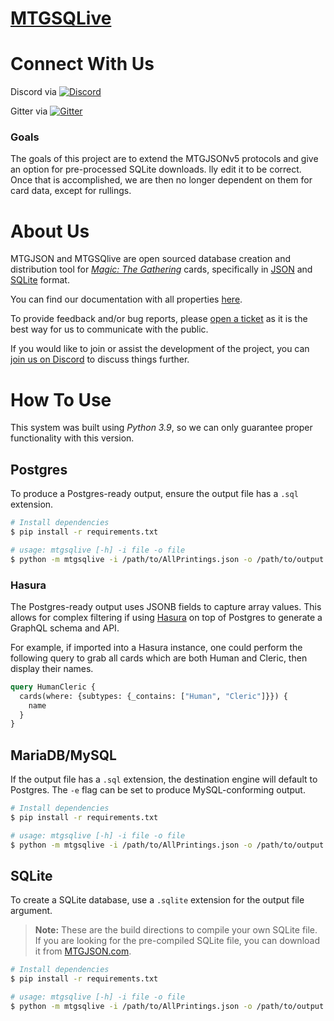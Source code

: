 # [**MTGSQLive**](https://mtgjson.com/)

# Connect With Us
Discord via [![Discord](https://img.shields.io/discord/224178957103136779.svg)](https://discord.gg/74GUQDE)

Gitter via [![Gitter](https://img.shields.io/gitter/room/nwjs/nw.js.svg)](https://gitter.im/mtgjson/mtgjson4)


### Goals
The goals of this project are to extend the MTGJSONv5 protocols and give an option for pre-processed SQLite downloads.
lly edit it to be correct. Once that is accomplished, we are then no longer dependent on them for card data, except for rullings.

# About Us

MTGJSON and MTGSQlive are open sourced database creation and distribution tool for [*Magic: The Gathering*](https://magic.wizards.com/) cards, specifically in [JSON](https://json.org/) and [SQLite](https://www.sqlite.org/index.html) format.

You can find our documentation with all properties [here](https://mtgjson.com/data-models/).

To provide feedback and/or bug reports, please [open a ticket](https://github.com/mtgjson/mtgsqlite/issues/new/) as it is the best way for us to communicate with the public.

If you would like to join or assist the development of the project, you can [join us on Discord](https://mtgjson.com/discord) to discuss things further.

# How To Use

This system was built using *Python 3.9*, so we can only guarantee proper functionality with this version.

## Postgres

To produce a Postgres-ready output, ensure the output file has a `.sql` extension.

```sh
# Install dependencies
$ pip install -r requirements.txt 

# usage: mtgsqlive [-h] -i file -o file 
$ python -m mtgsqlive -i /path/to/AllPrintings.json -o /path/to/output.sql
```

### Hasura

The Postgres-ready output uses JSONB fields to capture array values. This allows for complex filtering if using [Hasura](https://hasura.io/) on top of Postgres to generate a GraphQL schema and API.

For example, if imported into a Hasura instance, one could perform the following query to grab all cards which are both Human and Cleric, then display their names.

```graphql
query HumanCleric {
  cards(where: {subtypes: {_contains: ["Human", "Cleric"]}}) {
    name
  }
}

```

## MariaDB/MySQL

If the output file has a `.sql` extension, the destination engine will default to Postgres. The `-e` flag can be set to produce MySQL-conforming output.

```sh
# Install dependencies
$ pip install -r requirements.txt 

# usage: mtgsqlive [-h] -i file -o file 
$ python -m mtgsqlive -i /path/to/AllPrintings.json -o /path/to/output.sql -e mysql
```  

## SQLite

To create a SQLite database, use a `.sqlite` extension for the output file argument.

>**Note:** These are the build directions to compile your own SQLite file.<br>
>If you are looking for the pre-compiled SQLite file, you can download it from [MTGJSON.com](https://mtgjson.com/).

```sh
# Install dependencies
$ pip install -r requirements.txt 

# usage: mtgsqlive [-h] -i file -o file 
$ python -m mtgsqlive -i /path/to/AllPrintings.json -o /path/to/output.sqlite
```  
